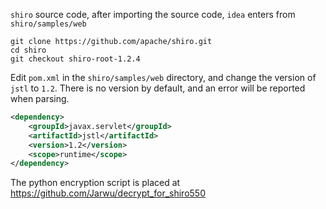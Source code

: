 `shiro` source code, after importing the source code, `idea` enters from `shiro/samples/web`

```shell
git clone https://github.com/apache/shiro.git
cd shiro
git checkout shiro-root-1.2.4
```
Edit `pom.xml` in the `shiro/samples/web` directory, and change the version of `jstl` to `1.2`. There is no version by default, and an error will be reported when parsing.
```xml
<dependency>  
    <groupId>javax.servlet</groupId>  
    <artifactId>jstl</artifactId>  
    <version>1.2</version>  
    <scope>runtime</scope>  
</dependency>
```

The python encryption script is placed at https://github.com/Jarwu/decrypt_for_shiro550